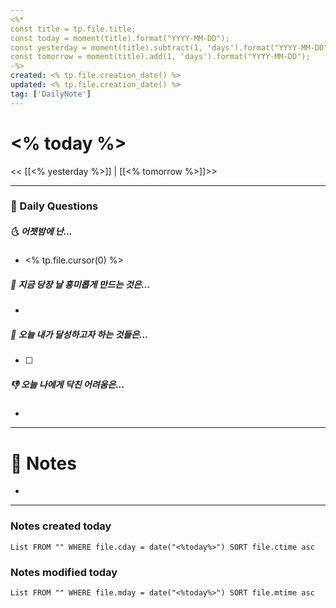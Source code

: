 ```yaml
---
<%*
const title = tp.file.title;
const today = moment(title).format("YYYY-MM-DD");
const yesterday = moment(title).subtract(1, 'days').format("YYYY-MM-DD");
const tomorrow = moment(title).add(1, 'days').format("YYYY-MM-DD");
-%>
created: <% tp.file.creation_date() %>
updated: <% tp.file.creation_date() %>
tag: ['DailyNote']
---
```


# <% today %>

<< [[<% yesterday %>]] | [[<% tomorrow %>]]>>

---
### 📅 Daily Questions

##### 🌜 어젯밤에 난...

- <% tp.file.cursor(0) %>

##### 🙌 지금 당장 날 흥미롭게 만드는 것은...

- 

##### 🚀 오늘 내가 달성하고자 하는 것들은...

- [ ] 

##### 👎 오늘 나에게 닥친 어려움은...

- 

---

# 📝 Notes

- 

---

### Notes created today

```dataview
List FROM "" WHERE file.cday = date("<%today%>") SORT file.ctime asc
```

### Notes modified today

```dataview
List FROM "" WHERE file.mday = date("<%today%>") SORT file.mtime asc
```
